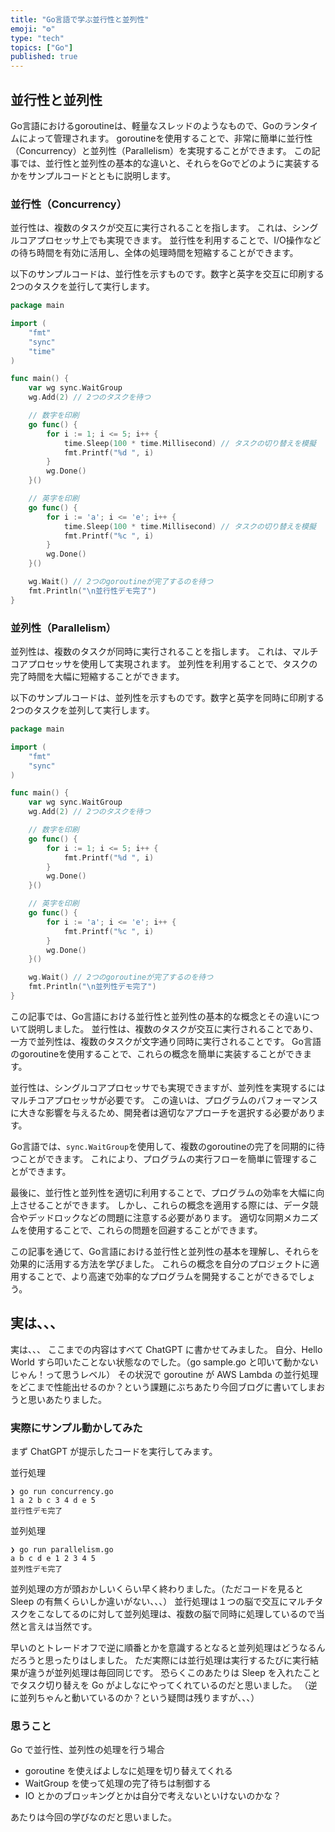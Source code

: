 ```yaml
---
title: "Go言語で学ぶ並行性と並列性"
emoji: "⚙️"
type: "tech"
topics: ["Go"]
published: true
---
```

## 並行性と並列性

Go言語におけるgoroutineは、軽量なスレッドのようなもので、Goのランタイムによって管理されます。
goroutineを使用することで、非常に簡単に並行性（Concurrency）と並列性（Parallelism）を実現することができます。
この記事では、並行性と並列性の基本的な違いと、それらをGoでどのように実装するかをサンプルコードとともに説明します。

### 並行性（Concurrency）

並行性は、複数のタスクが交互に実行されることを指します。
これは、シングルコアプロセッサ上でも実現できます。
並行性を利用することで、I/O操作などの待ち時間を有効に活用し、全体の処理時間を短縮することができます。

以下のサンプルコードは、並行性を示すものです。数字と英字を交互に印刷する2つのタスクを並行して実行します。

```go
package main

import (
	"fmt"
	"sync"
	"time"
)

func main() {
	var wg sync.WaitGroup
	wg.Add(2) // 2つのタスクを待つ

	// 数字を印刷
	go func() {
		for i := 1; i <= 5; i++ {
			time.Sleep(100 * time.Millisecond) // タスクの切り替えを模擬
			fmt.Printf("%d ", i)
		}
		wg.Done()
	}()

	// 英字を印刷
	go func() {
		for i := 'a'; i <= 'e'; i++ {
			time.Sleep(100 * time.Millisecond) // タスクの切り替えを模擬
			fmt.Printf("%c ", i)
		}
		wg.Done()
	}()

	wg.Wait() // 2つのgoroutineが完了するのを待つ
	fmt.Println("\n並行性デモ完了")
}
```

### 並列性（Parallelism）

並列性は、複数のタスクが同時に実行されることを指します。
これは、マルチコアプロセッサを使用して実現されます。
並列性を利用することで、タスクの完了時間を大幅に短縮することができます。

以下のサンプルコードは、並列性を示すものです。数字と英字を同時に印刷する2つのタスクを並列して実行します。

```go
package main

import (
	"fmt"
	"sync"
)

func main() {
	var wg sync.WaitGroup
	wg.Add(2) // 2つのタスクを待つ

	// 数字を印刷
	go func() {
		for i := 1; i <= 5; i++ {
			fmt.Printf("%d ", i)
		}
		wg.Done()
	}()

	// 英字を印刷
	go func() {
		for i := 'a'; i <= 'e'; i++ {
			fmt.Printf("%c ", i)
		}
		wg.Done()
	}()

	wg.Wait() // 2つのgoroutineが完了するのを待つ
	fmt.Println("\n並列性デモ完了")
}
```

この記事では、Go言語における並行性と並列性の基本的な概念とその違いについて説明しました。
並行性は、複数のタスクが交互に実行されることであり、一方で並列性は、複数のタスクが文字通り同時に実行されることです。
Go言語のgoroutineを使用することで、これらの概念を簡単に実装することができます。

並行性は、シングルコアプロセッサでも実現できますが、並列性を実現するにはマルチコアプロセッサが必要です。
この違いは、プログラムのパフォーマンスに大きな影響を与えるため、開発者は適切なアプローチを選択する必要があります。

Go言語では、`sync.WaitGroup`を使用して、複数のgoroutineの完了を同期的に待つことができます。
これにより、プログラムの実行フローを簡単に管理することができます。

最後に、並行性と並列性を適切に利用することで、プログラムの効率を大幅に向上させることができます。
しかし、これらの概念を適用する際には、データ競合やデッドロックなどの問題に注意する必要があります。
適切な同期メカニズムを使用することで、これらの問題を回避することができます。

この記事を通じて、Go言語における並行性と並列性の基本を理解し、それらを効果的に活用する方法を学びました。
これらの概念を自分のプロジェクトに適用することで、より高速で効率的なプログラムを開発することができるでしょう。

## 実は、、、
実は、、、 ここまでの内容はすべて ChatGPT に書かせてみました。
自分、Hello World すら叩いたことない状態なのでした。（go sample.go と叩いて動かないじゃん！って思うレベル）
その状況で goroutine が AWS Lambda の並行処理をどこまで性能出せるのか？という課題にぶちあたり今回ブログに書いてしまおうと思いあたりました。

### 実際にサンプル動かしてみた

まず ChatGPT が提示したコードを実行してみます。

並行処理
```
❯ go run concurrency.go 
1 a 2 b c 3 4 d e 5 
並行性デモ完了
```

並列処理
```
❯ go run parallelism.go 
a b c d e 1 2 3 4 5 
並列性デモ完了
```

並列処理の方が頭おかしいくらい早く終わりました。（ただコードを見ると Sleep の有無くらいしか違いがない、、、）
並行処理は１つの脳で交互にマルチタスクをこなしてるのに対して並列処理は、複数の脳で同時に処理しているので当然と言えは当然です。

早いのとトレードオフで逆に順番とかを意識するとなると並列処理はどうなるんだろうと思ったりはしました。
ただ実際には並行処理は実行するたびに実行結果が違うが並列処理は毎回同じです。
恐らくこのあたりは Sleep を入れたことでタスク切り替えを Go がよしなにやってくれているのだと思いました。
（逆に並列ちゃんと動いているのか？という疑問は残りますが、、、）

### 思うこと

Go で並行性、並列性の処理を行う場合
- goroutine を使えばよしなに処理を切り替えてくれる
- WaitGroup を使って処理の完了待ちは制御する
- IO とかのブロッキングとかは自分で考えないといけないのかな？

あたりは今回の学びなのだと思いました。

